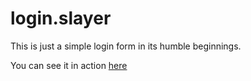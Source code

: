 # login.slayer
This is just a simple login form in its humble beginnings. 

You can see it in action <a href="http://jeremiahsvaren.github.io/login.slayer/" target="_blank">here</a>
